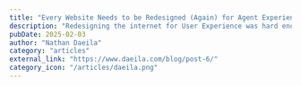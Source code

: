 ```yaml
---
title: "Every Website Needs to be Redesigned (Again) for Agent Experience (AX)"
description: "Redesigning the internet for User Experience was hard enough - but humans aren’t the only users of the internet anymore. We may need to redesign every website, app, and service for the Consumer AI Assistants of 2030… I understand how this sounds like an overexaggeration, but it isn’t."
pubDate: 2025-02-03
author: "Nathan Daeila"
category: "articles"
external_link: "https://www.daeila.com/blog/post-6/"
category_icon: "/articles/daeila.png"
---
```





